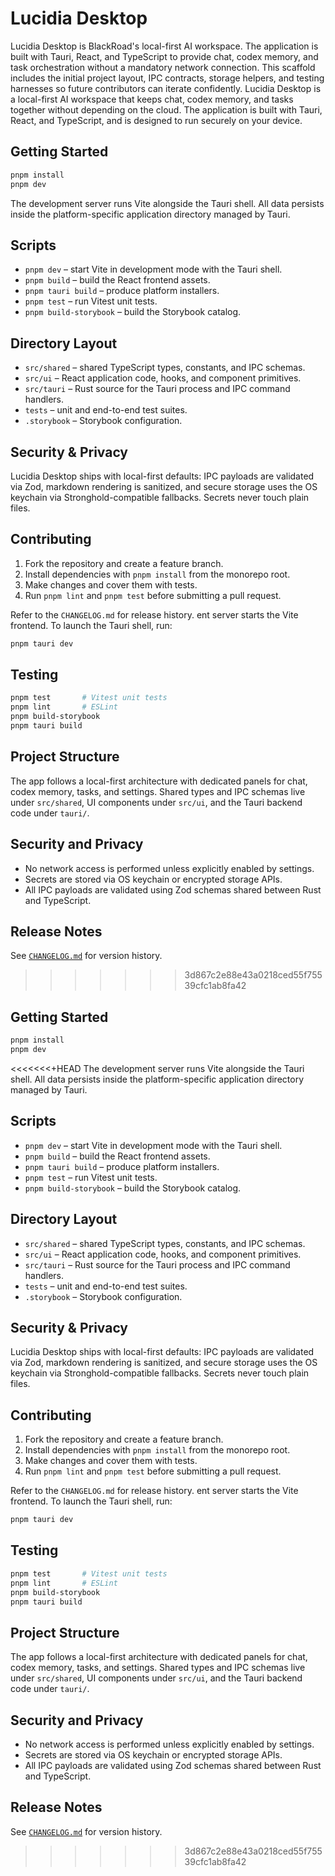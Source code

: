 # Lucidia Desktop

Lucidia Desktop is BlackRoad's local-first AI workspace. The application is built with Tauri, React, and TypeScript to provide chat, codex memory, and task orchestration without a mandatory network connection. This scaffold includes the initial project layout, IPC contracts, storage helpers, and testing harnesses so future contributors can iterate confidently.
Lucidia Desktop is a local-first AI workspace that keeps chat, codex memory, and tasks together without depending on the cloud. The application is built with Tauri, React, and TypeScript, and is designed to run securely on your device.

## Getting Started

```bash
pnpm install
pnpm dev
```

The development server runs Vite alongside the Tauri shell. All data persists inside the platform-specific application directory managed by Tauri.

## Scripts

- `pnpm dev` – start Vite in development mode with the Tauri shell.
- `pnpm build` – build the React frontend assets.
- `pnpm tauri build` – produce platform installers.
- `pnpm test` – run Vitest unit tests.
- `pnpm build-storybook` – build the Storybook catalog.

## Directory Layout

- `src/shared` – shared TypeScript types, constants, and IPC schemas.
- `src/ui` – React application code, hooks, and component primitives.
- `src/tauri` – Rust source for the Tauri process and IPC command handlers.
- `tests` – unit and end-to-end test suites.
- `.storybook` – Storybook configuration.

## Security & Privacy

Lucidia Desktop ships with local-first defaults: IPC payloads are validated via Zod, markdown rendering is sanitized, and secure storage uses the OS keychain via Stronghold-compatible fallbacks. Secrets never touch plain files.

## Contributing

1. Fork the repository and create a feature branch.
2. Install dependencies with `pnpm install` from the monorepo root.
3. Make changes and cover them with tests.
4. Run `pnpm lint` and `pnpm test` before submitting a pull request.

Refer to the `CHANGELOG.md` for release history.
ent server starts the Vite frontend. To launch the Tauri shell, run:

```bash
pnpm tauri dev
```

## Testing

```bash
pnpm test       # Vitest unit tests
pnpm lint       # ESLint
pnpm build-storybook
pnpm tauri build
```

## Project Structure

The app follows a local-first architecture with dedicated panels for chat, codex memory, tasks, and settings. Shared types and IPC schemas live under `src/shared`, UI components under `src/ui`, and the Tauri backend code under `tauri/`.

## Security and Privacy

- No network access is performed unless explicitly enabled by settings.
- Secrets are stored via OS keychain or encrypted storage APIs.
- All IPC payloads are validated using Zod schemas shared between Rust and TypeScript.

## Release Notes

See [`CHANGELOG.md`](./CHANGELOG.md) for version history.
>>>>>>> 3d867c2e88e43a0218ced55f75539cfc1ab8fa42

## Getting Started

```bash
pnpm install
pnpm dev
```

<<<<<<<+HEAD
The development server runs Vite alongside the Tauri shell. All data persists inside the platform-specific application directory managed by Tauri.

## Scripts

- `pnpm dev` – start Vite in development mode with the Tauri shell.
- `pnpm build` – build the React frontend assets.
- `pnpm tauri build` – produce platform installers.
- `pnpm test` – run Vitest unit tests.
- `pnpm build-storybook` – build the Storybook catalog.

## Directory Layout

- `src/shared` – shared TypeScript types, constants, and IPC schemas.
- `src/ui` – React application code, hooks, and component primitives.
- `src/tauri` – Rust source for the Tauri process and IPC command handlers.
- `tests` – unit and end-to-end test suites.
- `.storybook` – Storybook configuration.

## Security & Privacy

Lucidia Desktop ships with local-first defaults: IPC payloads are validated via Zod, markdown rendering is sanitized, and secure storage uses the OS keychain via Stronghold-compatible fallbacks. Secrets never touch plain files.

## Contributing

1. Fork the repository and create a feature branch.
2. Install dependencies with `pnpm install` from the monorepo root.
3. Make changes and cover them with tests.
4. Run `pnpm lint` and `pnpm test` before submitting a pull request.

Refer to the `CHANGELOG.md` for release history.
ent server starts the Vite frontend. To launch the Tauri shell, run:

```bash
pnpm tauri dev
```

## Testing

```bash
pnpm test       # Vitest unit tests
pnpm lint       # ESLint
pnpm build-storybook
pnpm tauri build
```

## Project Structure

The app follows a local-first architecture with dedicated panels for chat, codex memory, tasks, and settings. Shared types and IPC schemas live under `src/shared`, UI components under `src/ui`, and the Tauri backend code under `tauri/`.

## Security and Privacy

- No network access is performed unless explicitly enabled by settings.
- Secrets are stored via OS keychain or encrypted storage APIs.
- All IPC payloads are validated using Zod schemas shared between Rust and TypeScript.

## Release Notes

See [`CHANGELOG.md`](./CHANGELOG.md) for version history.
>>>>>>> 3d867c2e88e43a0218ced55f75539cfc1ab8fa42
